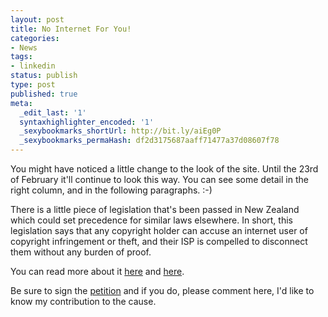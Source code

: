 ```yaml
---
layout: post
title: No Internet For You!
categories:
- News
tags:
- linkedin
status: publish
type: post
published: true
meta:
  _edit_last: '1'
  syntaxhighlighter_encoded: '1'
  _sexybookmarks_shortUrl: http://bit.ly/aiEg0P
  _sexybookmarks_permaHash: df2d3175687aaff71477a37d08607f78
---
```

You might have noticed a little change to the look of the site.  Until the 23rd of February it'll continue to look this way.  You can see some detail in the right column, and in the following paragraphs.  :-)

There is a little piece of legislation that's been passed in New Zealand which could set precedence for similar laws elsewhere.  In short, this legislation says that any copyright holder can accuse an internet user of copyright infringement or theft, and their ISP is compelled to disconnect them without any burden of proof.

You can read more about it <a href="http://lynnepope.net/internet-blackout-protest-is-not-about-filesharing">here</a> and <a href="http://creativefreedom.org.nz/blackout.html">here</a>. 

Be sure to sign the <a href="http://creativefreedom.org.nz/whattodo.html#signup">petition</a> and if you do, please comment here, I'd like to know my contribution to the cause.
